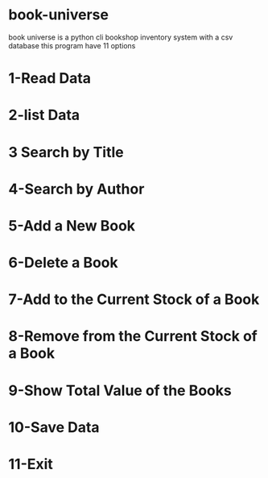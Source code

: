 # book-universe
book universe is a python cli bookshop inventory system with a csv database
this program have 11 options
# 1-Read Data
# 2-list Data
# 3 Search by Title
# 4-Search by Author
# 5-Add a New Book
# 6-Delete a Book
# 7-Add to the Current Stock of a Book
# 8-Remove from the Current Stock of a Book
# 9-Show Total Value of the Books
# 10-Save Data
# 11-Exit
